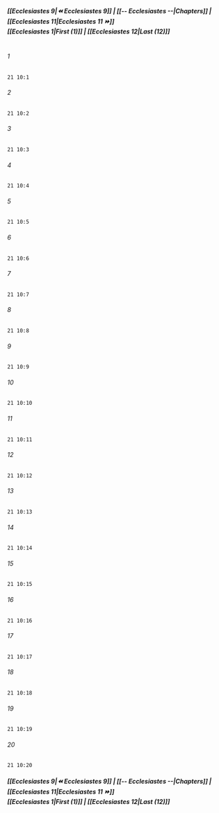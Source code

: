 
##### **[[Ecclesiastes 9|⏪ Ecclesiastes 9]] | [[-- Ecclesiastes --|Chapters]] | [[Ecclesiastes 11|Ecclesiastes 11 ⏩]]**<br>**[[Ecclesiastes 1|First (1)]] | [[Ecclesiastes 12|Last (12)]]**<br><br>

###### 1
``` verse
21 10:1
```
###### 2
``` verse
21 10:2
```
###### 3
``` verse
21 10:3
```
###### 4
``` verse
21 10:4
```
###### 5
``` verse
21 10:5
```
###### 6
``` verse
21 10:6
```
###### 7
``` verse
21 10:7
```
###### 8
``` verse
21 10:8
```
###### 9
``` verse
21 10:9
```
###### 10
``` verse
21 10:10
```
###### 11
``` verse
21 10:11
```
###### 12
``` verse
21 10:12
```
###### 13
``` verse
21 10:13
```
###### 14
``` verse
21 10:14
```
###### 15
``` verse
21 10:15
```
###### 16
``` verse
21 10:16
```
###### 17
``` verse
21 10:17
```
###### 18
``` verse
21 10:18
```
###### 19
``` verse
21 10:19
```
###### 20
``` verse
21 10:20
```

##### **[[Ecclesiastes 9|⏪ Ecclesiastes 9]] | [[-- Ecclesiastes --|Chapters]] | [[Ecclesiastes 11|Ecclesiastes 11 ⏩]]**<br>**[[Ecclesiastes 1|First (1)]] | [[Ecclesiastes 12|Last (12)]]**
